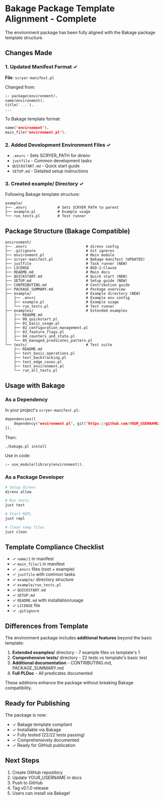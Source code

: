 # Bakage Package Template Alignment - Complete

The environment package has been fully aligned with the Bakage package template structure.

## Changes Made

### 1. Updated Manifest Format ✓
**File**: `scryer-manifest.pl`

Changed from:
```prolog
:- package(environment).
name(environment).
title('...').
...
```

To Bakage template format:
```prolog
name("environment").
main_file("environment.pl").
```

### 2. Added Development Environment Files ✓

- `.envrc` - Sets SCRYER_PATH for direnv
- `justfile` - Common development tasks
- `QUICKSTART.md` - Quick start guide
- `SETUP.md` - Detailed setup instructions

### 3. Created example/ Directory ✓

Following Bakage template structure:
```
example/
├── .envrc              # Sets SCRYER_PATH to parent
├── example.pl          # Example usage
└── run_tests.pl        # Test runner
```

## Package Structure (Bakage Compatible)

```
environment/
├── .envrc                           # direnv config
├── .gitignore                       # Git ignores  
├── environment.pl                   # Main module
├── scryer-manifest.pl               # Bakage manifest (UPDATED)
├── justfile                         # Task runner (NEW)
├── LICENSE                          # BSD-2-Clause
├── README.md                        # Main docs
├── QUICKSTART.md                    # Quick start (NEW)
├── SETUP.md                         # Setup guide (NEW)
├── CONTRIBUTING.md                  # Contribution guide
├── PACKAGE_SUMMARY.md               # Package overview
├── example/                         # Example directory (NEW)
│   ├── .envrc                       # Example env config
│   ├── example.pl                   # Example usage
│   └── run_tests.pl                 # Test runner
├── examples/                        # Extended examples
│   ├── README.md
│   ├── 00_quickstart.pl
│   ├── 01_basic_usage.pl
│   ├── 02_configuration_management.pl
│   ├── 03_feature_flags.pl
│   ├── 04_counters_and_state.pl
│   └── 05_managed_predicates_pattern.pl
└── tests/                           # Test suite
    ├── README.md
    ├── test_basic_operations.pl
    ├── test_backtracking.pl
    ├── test_edge_cases.pl
    ├── test_environment.pl
    └── run_all_tests.pl
```

## Usage with Bakage

### As a Dependency

In your project's `scryer-manifest.pl`:

```prolog
dependencies([
    dependency("environment.pl", git("https://github.com/YOUR_USERNAME/environment.pl.git"))
]).
```

Then:
```bash
./bakage.pl install
```

Use in code:
```prolog
:- use_module(library(environment)).
```

### As a Package Developer

```bash
# Setup direnv
direnv allow

# Run tests
just test

# Start REPL
just repl

# Clean temp files
just clean
```

## Template Compliance Checklist

- ✓ `name/1` in manifest
- ✓ `main_file/1` in manifest
- ✓ `.envrc` files (root + example)
- ✓ `justfile` with common tasks
- ✓ `example/` directory structure
- ✓ `example/run_tests.pl`
- ✓ `QUICKSTART.md`
- ✓ `SETUP.md`
- ✓ `README.md` with installation/usage
- ✓ `LICENSE` file
- ✓ `.gitignore`

## Differences from Template

The environment package includes **additional features** beyond the basic template:

1. **Extended examples/** directory - 7 example files vs template's 1
2. **Comprehensive tests/** directory - 22 tests vs template's basic test
3. **Additional documentation** - CONTRIBUTING.md, PACKAGE_SUMMARY.md
4. **Full PLDoc** - All predicates documented

These additions enhance the package without breaking Bakage compatibility.

## Ready for Publishing

The package is now:
- ✓ Bakage template compliant
- ✓ Installable via Bakage
- ✓ Fully tested (22/22 tests passing)
- ✓ Comprehensively documented
- ✓ Ready for GitHub publication

## Next Steps

1. Create GitHub repository
2. Update YOUR_USERNAME in docs
3. Push to GitHub
4. Tag v0.1.0 release
5. Users can install via Bakage!
